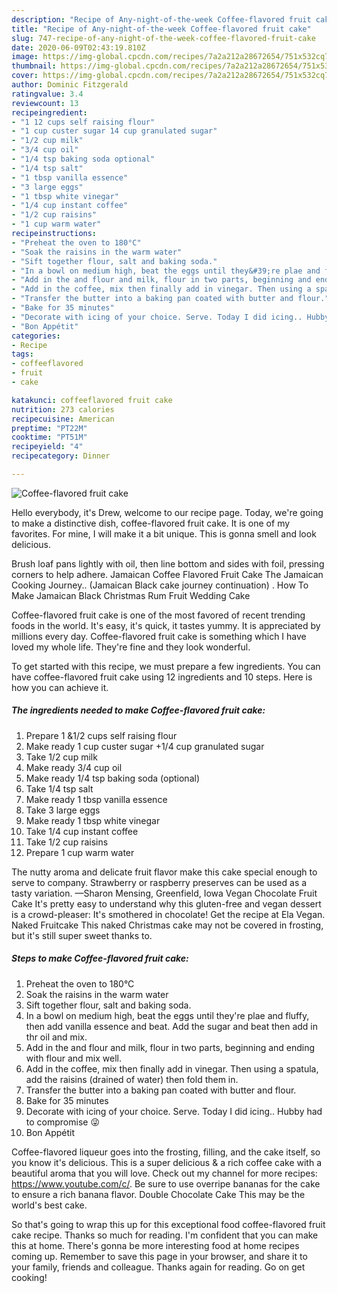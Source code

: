 ```yaml
---
description: "Recipe of Any-night-of-the-week Coffee-flavored fruit cake"
title: "Recipe of Any-night-of-the-week Coffee-flavored fruit cake"
slug: 747-recipe-of-any-night-of-the-week-coffee-flavored-fruit-cake
date: 2020-06-09T02:43:19.810Z
image: https://img-global.cpcdn.com/recipes/7a2a212a28672654/751x532cq70/coffee-flavored-fruit-cake-recipe-main-photo.jpg
thumbnail: https://img-global.cpcdn.com/recipes/7a2a212a28672654/751x532cq70/coffee-flavored-fruit-cake-recipe-main-photo.jpg
cover: https://img-global.cpcdn.com/recipes/7a2a212a28672654/751x532cq70/coffee-flavored-fruit-cake-recipe-main-photo.jpg
author: Dominic Fitzgerald
ratingvalue: 3.4
reviewcount: 13
recipeingredient:
- "1 12 cups self raising flour"
- "1 cup custer sugar 14 cup granulated sugar"
- "1/2 cup milk"
- "3/4 cup oil"
- "1/4 tsp baking soda optional"
- "1/4 tsp salt"
- "1 tbsp vanilla essence"
- "3 large eggs"
- "1 tbsp white vinegar"
- "1/4 cup instant coffee"
- "1/2 cup raisins"
- "1 cup warm water"
recipeinstructions:
- "Preheat the oven to 180°C"
- "Soak the raisins in the warm water"
- "Sift together flour, salt and baking soda."
- "In a bowl on medium high, beat the eggs until they&#39;re plae and fluffy, then add vanilla essence and beat. Add the sugar and beat then add in thr oil and mix."
- "Add in the and flour and milk, flour in two parts, beginning and ending with flour and mix well."
- "Add in the coffee, mix then finally add in vinegar. Then using a spatula, add the raisins (drained of water) then fold them in."
- "Transfer the butter into a baking pan coated with butter and flour."
- "Bake for 35 minutes"
- "Decorate with icing of your choice. Serve. Today I did icing.. Hubby had to compromise 😜"
- "Bon Appétit"
categories:
- Recipe
tags:
- coffeeflavored
- fruit
- cake

katakunci: coffeeflavored fruit cake 
nutrition: 273 calories
recipecuisine: American
preptime: "PT22M"
cooktime: "PT51M"
recipeyield: "4"
recipecategory: Dinner

---
```



![Coffee-flavored fruit cake](https://img-global.cpcdn.com/recipes/7a2a212a28672654/751x532cq70/coffee-flavored-fruit-cake-recipe-main-photo.jpg)

Hello everybody, it's Drew, welcome to our recipe page. Today, we're going to make a distinctive dish, coffee-flavored fruit cake. It is one of my favorites. For mine, I will make it a bit unique. This is gonna smell and look delicious.

Brush loaf pans lightly with oil, then line bottom and sides with foil, pressing corners to help adhere. Jamaican Coffee Flavored Fruit Cake The Jamaican Cooking Journey.. (Jamaican Black cake journey continuation) . How To Make Jamaican Black Christmas Rum Fruit Wedding Cake

Coffee-flavored fruit cake is one of the most favored of recent trending foods in the world. It's easy, it's quick, it tastes yummy. It is appreciated by millions every day. Coffee-flavored fruit cake is something which I have loved my whole life. They're fine and they look wonderful.


To get started with this recipe, we must prepare a few ingredients. You can have coffee-flavored fruit cake using 12 ingredients and 10 steps. Here is how you can achieve it.

<!--inarticleads1-->

##### The ingredients needed to make Coffee-flavored fruit cake:

1. Prepare 1 &amp;1/2 cups self raising flour
1. Make ready 1 cup custer sugar +1/4 cup granulated sugar
1. Take 1/2 cup milk
1. Make ready 3/4 cup oil
1. Make ready 1/4 tsp baking soda (optional)
1. Take 1/4 tsp salt
1. Make ready 1 tbsp vanilla essence
1. Take 3 large eggs
1. Make ready 1 tbsp white vinegar
1. Take 1/4 cup instant coffee
1. Take 1/2 cup raisins
1. Prepare 1 cup warm water


The nutty aroma and delicate fruit flavor make this cake special enough to serve to company. Strawberry or raspberry preserves can be used as a tasty variation. —Sharon Mensing, Greenfield, Iowa Vegan Chocolate Fruit Cake It&#39;s pretty easy to understand why this gluten-free and vegan dessert is a crowd-pleaser: It&#39;s smothered in chocolate! Get the recipe at Ela Vegan. Naked Fruitcake This naked Christmas cake may not be covered in frosting, but it&#39;s still super sweet thanks to. 

<!--inarticleads2-->

##### Steps to make Coffee-flavored fruit cake:

1. Preheat the oven to 180°C
1. Soak the raisins in the warm water
1. Sift together flour, salt and baking soda.
1. In a bowl on medium high, beat the eggs until they&#39;re plae and fluffy, then add vanilla essence and beat. Add the sugar and beat then add in thr oil and mix.
1. Add in the and flour and milk, flour in two parts, beginning and ending with flour and mix well.
1. Add in the coffee, mix then finally add in vinegar. Then using a spatula, add the raisins (drained of water) then fold them in.
1. Transfer the butter into a baking pan coated with butter and flour.
1. Bake for 35 minutes
1. Decorate with icing of your choice. Serve. Today I did icing.. Hubby had to compromise 😜
1. Bon Appétit


Coffee-flavored liqueur goes into the frosting, filling, and the cake itself, so you know it&#39;s delicious. This is a super delicious &amp; a rich coffee cake with a beautiful aroma that you will love. Check out my channel for more recipes: https://www.youtube.com/c/. Be sure to use overripe bananas for the cake to ensure a rich banana flavor. Double Chocolate Cake This may be the world&#39;s best cake. 

So that's going to wrap this up for this exceptional food coffee-flavored fruit cake recipe. Thanks so much for reading. I'm confident that you can make this at home. There's gonna be more interesting food at home recipes coming up. Remember to save this page in your browser, and share it to your family, friends and colleague. Thanks again for reading. Go on get cooking!
